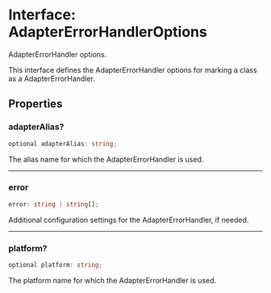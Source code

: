 # Interface: AdapterErrorHandlerOptions

AdapterErrorHandler options.

This interface defines the AdapterErrorHandler options for marking a class as a AdapterErrorHandler.

## Properties

### adapterAlias?

```ts
optional adapterAlias: string;
```

The alias name for which the AdapterErrorHandler is used.

***

### error

```ts
error: string | string[];
```

Additional configuration settings for the AdapterErrorHandler, if needed.

***

### platform?

```ts
optional platform: string;
```

The platform name for which the AdapterErrorHandler is used.
